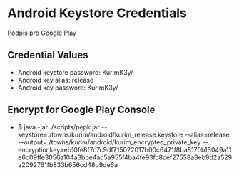 # Android Keystore Credentials

Podpis pro Google Play

## Credential Values

- Android keystore password: KurimK3y/
- Android key alias: release
- Android key password: KurimK3y/

## Encrypt for Google Play Console

- $ java -jar ./scripts/pepk.jar --keystore=./towns/kurim/android/kurim_release.keystore --alias=release --output=./towns/kurim/android/kurim_encrypted_private_key --encryptionkey=eb10fe8f7c7c9df715022017b00c6471f8ba8170b13049a11e6c09ffe3056a104a3bbe4ac5a955f4ba4fe93fc8cef27558a3eb9d2a529a2092761fb833b656cd48b9de6a
